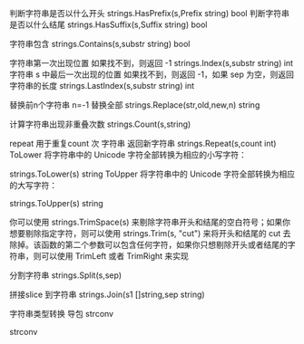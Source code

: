 判断字符串是否以什么开头
strings.HasPrefix(s,Prefix string) bool
判断字符串是否以什么结尾
strings.HasSuffix(s,Suffix string) bool

字符串包含
strings.Contains(s,substr string) bool

字符串第一次出现位置   如果找不到，则返回 -1
strings.Index(s,substr string) int 
字符串 s 中最后一次出现的位置 如果找不到，则返回 -1，如果 sep 为空，则返回字符串的长度
strings.LastIndex(s,substr string) int 

替换前n个字符串 n=-1 替换全部
strings.Replace(str,old,new,n) string 

计算字符串出现非重叠次数
strings.Count(s,string)

repeat 用于重复count 次 字符串 返回新字符串
strings.Repeat(s,count int)
ToLower 将字符串中的 Unicode 字符全部转换为相应的小写字符：

strings.ToLower(s) string
ToUpper 将字符串中的 Unicode 字符全部转换为相应的大写字符：

strings.ToUpper(s) string

你可以使用 strings.TrimSpace(s) 来剔除字符串开头和结尾的空白符号；如果你想要剔除指定字符，则可以使用 strings.Trim(s, "cut") 来将开头和结尾的 cut 去除掉。该函数的第二个参数可以包含任何字符，如果你只想剔除开头或者结尾的字符串，则可以使用 TrimLeft 或者 TrimRight 来实现

分割字符串
strings.Split(s,sep)

拼接slice 到字符串
strings.Join(s1 []string,sep string)


字符串类型转换
导包 strconv

strconv


